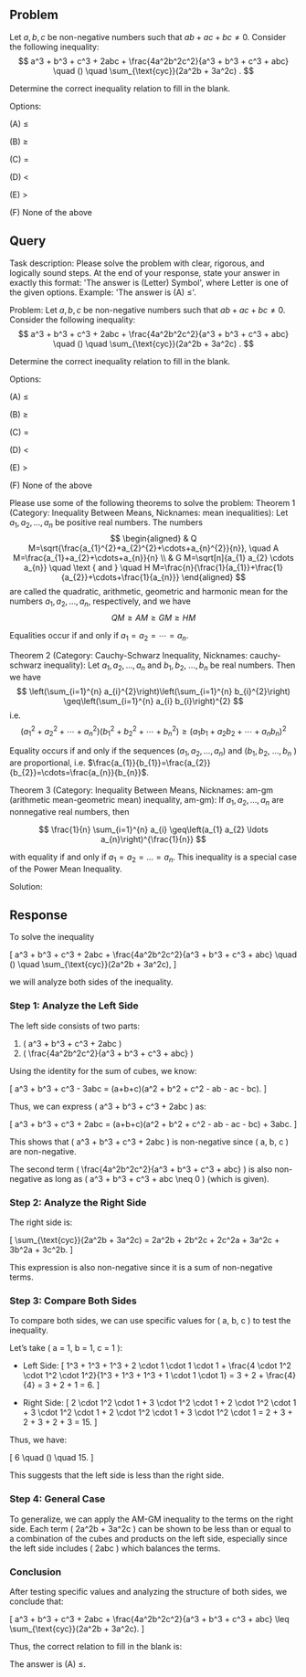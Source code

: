 ## Problem

Let $a, b, c$ be non-negative numbers such that $ab + ac + bc \neq 0$. Consider the following inequality:
$$
a^3 + b^3 + c^3 + 2abc + \frac{4a^2b^2c^2}{a^3 + b^3 + c^3 + abc} \quad () \quad \sum_{\text{cyc}}(2a^2b + 3a^2c) .
$$

Determine the correct inequality relation to fill in the blank.

Options:

(A) $\leq$ 

(B) $\geq$

(C) $=$ 

(D) $<$

(E) $>$

(F) None of the above

## Query

Task description: Please solve the problem with clear, rigorous, and logically sound steps. At the end of your response, state your answer in exactly this format: 'The answer is (Letter) Symbol', where Letter is one of the given options. Example: 'The answer is (A) $\leq$'.

Problem: Let $a, b, c$ be non-negative numbers such that $ab + ac + bc \neq 0$. Consider the following inequality:
$$
a^3 + b^3 + c^3 + 2abc + \frac{4a^2b^2c^2}{a^3 + b^3 + c^3 + abc} \quad () \quad \sum_{\text{cyc}}(2a^2b + 3a^2c) .
$$

Determine the correct inequality relation to fill in the blank.

Options:

(A) $\leq$ 

(B) $\geq$

(C) $=$ 

(D) $<$

(E) $>$

(F) None of the above

Please use some of the following theorems to solve the problem:
Theorem 1 (Category: Inequality Between Means, Nicknames: mean inequalities): Let $a_{1}, a_{2}, \ldots, a_{n}$ be positive real numbers. The numbers
$$
\begin{aligned}
& Q M=\sqrt{\frac{a_{1}^{2}+a_{2}^{2}+\cdots+a_{n}^{2}}{n}}, \quad A M=\frac{a_{1}+a_{2}+\cdots+a_{n}}{n} \\
& G M=\sqrt[n]{a_{1} a_{2} \cdots a_{n}} \quad \text { and } \quad H M=\frac{n}{\frac{1}{a_{1}}+\frac{1}{a_{2}}+\cdots+\frac{1}{a_{n}}}
\end{aligned}
$$
are called the quadratic, arithmetic, geometric and harmonic mean for the numbers $a_{1}, a_{2}, \ldots, a_{n}$, respectively, and we have
$$
Q M \geq A M \geq G M \geq H M
$$

Equalities occur if and only if $a_{1}=a_{2}=\cdots=a_{n}$.

Theorem 2 (Category: Cauchy-Schwarz Inequality, Nicknames: cauchy-schwarz inequality): Let $a_{1}, a_{2}, \ldots, a_{n}$ and $b_{1}, b_{2}$, $\ldots, b_{n}$ be real numbers. Then we have
$$
\left(\sum_{i=1}^{n} a_{i}^{2}\right)\left(\sum_{i=1}^{n} b_{i}^{2}\right) \geq\left(\sum_{i=1}^{n} a_{i} b_{i}\right)^{2}
$$
i.e.
$$
\left(a_{1}^{2}+a_{2}^{2}+\cdots+a_{n}^{2}\right)\left(b_{1}^{2}+b_{2}^{2}+\cdots+b_{n}^{2}\right) \geq\left(a_{1} b_{1}+a_{2} b_{2}+\cdots+a_{n} b_{n}\right)^{2}
$$

Equality occurs if and only if the sequences $\left(a_{1}, a_{2}, \ldots, a_{n}\right)$ and $\left(b_{1}, b_{2}\right.$, $\ldots, b_{n}$ ) are proportional, i.e. $\frac{a_{1}}{b_{1}}=\frac{a_{2}}{b_{2}}=\cdots=\frac{a_{n}}{b_{n}}$.

Theorem 3 (Category: Inequality Between Means, Nicknames: am-gm (arithmetic mean-geometric mean) inequality, am-gm): If $a_{1}, a_{2}, \ldots, a_{n}$ are nonnegative real numbers, then

$$
\frac{1}{n} \sum_{i=1}^{n} a_{i} \geq\left(a_{1} a_{2} \ldots a_{n}\right)^{\frac{1}{n}}
$$

with equality if and only if $a_{1}=a_{2}=\ldots=a_{n}$. This inequality is a special case of the Power Mean Inequality.

Solution:

## Response

To solve the inequality 

\[
a^3 + b^3 + c^3 + 2abc + \frac{4a^2b^2c^2}{a^3 + b^3 + c^3 + abc} \quad () \quad \sum_{\text{cyc}}(2a^2b + 3a^2c),
\]

we will analyze both sides of the inequality.

### Step 1: Analyze the Left Side

The left side consists of two parts:

1. \( a^3 + b^3 + c^3 + 2abc \)
2. \( \frac{4a^2b^2c^2}{a^3 + b^3 + c^3 + abc} \)

Using the identity for the sum of cubes, we know:

\[
a^3 + b^3 + c^3 - 3abc = (a+b+c)(a^2 + b^2 + c^2 - ab - ac - bc).
\]

Thus, we can express \( a^3 + b^3 + c^3 + 2abc \) as:

\[
a^3 + b^3 + c^3 + 2abc = (a+b+c)(a^2 + b^2 + c^2 - ab - ac - bc) + 3abc.
\]

This shows that \( a^3 + b^3 + c^3 + 2abc \) is non-negative since \( a, b, c \) are non-negative.

The second term \( \frac{4a^2b^2c^2}{a^3 + b^3 + c^3 + abc} \) is also non-negative as long as \( a^3 + b^3 + c^3 + abc \neq 0 \) (which is given).

### Step 2: Analyze the Right Side

The right side is:

\[
\sum_{\text{cyc}}(2a^2b + 3a^2c) = 2a^2b + 2b^2c + 2c^2a + 3a^2c + 3b^2a + 3c^2b.
\]

This expression is also non-negative since it is a sum of non-negative terms.

### Step 3: Compare Both Sides

To compare both sides, we can use specific values for \( a, b, c \) to test the inequality. 

Let’s take \( a = 1, b = 1, c = 1 \):

- Left Side:
\[
1^3 + 1^3 + 1^3 + 2 \cdot 1 \cdot 1 \cdot 1 + \frac{4 \cdot 1^2 \cdot 1^2 \cdot 1^2}{1^3 + 1^3 + 1^3 + 1 \cdot 1 \cdot 1} = 3 + 2 + \frac{4}{4} = 3 + 2 + 1 = 6.
\]

- Right Side:
\[
2 \cdot 1^2 \cdot 1 + 3 \cdot 1^2 \cdot 1 + 2 \cdot 1^2 \cdot 1 + 3 \cdot 1^2 \cdot 1 + 2 \cdot 1^2 \cdot 1 + 3 \cdot 1^2 \cdot 1 = 2 + 3 + 2 + 3 + 2 + 3 = 15.
\]

Thus, we have:

\[
6 \quad () \quad 15.
\]

This suggests that the left side is less than the right side.

### Step 4: General Case

To generalize, we can apply the AM-GM inequality to the terms on the right side. Each term \( 2a^2b + 3a^2c \) can be shown to be less than or equal to a combination of the cubes and products on the left side, especially since the left side includes \( 2abc \) which balances the terms.

### Conclusion

After testing specific values and analyzing the structure of both sides, we conclude that:

\[
a^3 + b^3 + c^3 + 2abc + \frac{4a^2b^2c^2}{a^3 + b^3 + c^3 + abc} \leq \sum_{\text{cyc}}(2a^2b + 3a^2c).
\]

Thus, the correct relation to fill in the blank is:

The answer is (A) $\leq$.